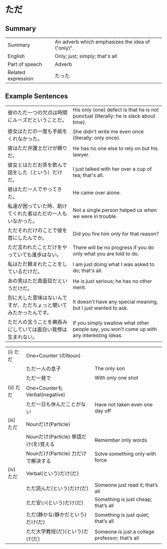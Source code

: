# ただ

## Summary

<table><tr>   <td>Summary</td>   <td>An adverb which emphasizes the idea of \"only\".</td></tr><tr>   <td>English</td>   <td>Only; just; simply; that's all</td></tr><tr>   <td>Part of speech</td>   <td>Adverb</td></tr><tr>   <td>Related expression</td>   <td>たった</td></tr></table>

## Example Sentences

<table><tr>   <td>彼のただ一つの欠点は時間にルーズだということだ。</td>   <td>His only (one) defect is that he is not punctual (literally: he is slack about time).</td></tr><tr>   <td>彼女はただの一度も手紙をくれなかった。</td>   <td>She didn't write me even once (literally: only once).</td></tr><tr>   <td>彼はただ弁護士だけが頼りだ。</td>   <td>He has no one else to rely on but his lawyer.</td></tr><tr>   <td>彼女とはただお茶を飲んで話をした（という）だけだ。</td>   <td>I just talked with her over a cup of tea; that's all.</td></tr><tr>   <td>彼はただ一人でやってきた。</td>   <td>He came over alone.</td></tr><tr>   <td>私達が困っていた時、助けてくれた者はただの一人もいなかった。</td>   <td>Not a single person helped us when we were in trouble.</td></tr><tr>   <td>ただそれだけのことで彼を首にしたんでか。</td>   <td>Did you fire him only for that reason?</td></tr><tr>   <td>ただ言われたことだけをやっていても進歩はない。</td>   <td>There will be no progress if you do only what you are told to do.</td></tr><tr>   <td>私はただ頼まれたことをしているだけだ。</td>   <td>I am just doing what I was asked to do; that's all.</td></tr><tr>   <td>あの男はただ真面目だというだけだ。</td>   <td>He is just serious; he has no other merit.</td></tr><tr>   <td>別に大した意味はないんですが、ただちょっと聞いてみたかったんです。</td>   <td>It doesn't have any special meaning, but I just wanted to ask.</td></tr><tr>   <td>ただ人の言うことを鵜呑みにしていては面白い発想は生まれない。</td>   <td>If you simply swallow what other people say, you won't come up with any interesting ideas.</td></tr></table>

<table class="table"><tbody><tr class="tr head"><td class="td"><span class="numbers">(i)</span> <span class="concept">ただ</span></td><td class="td"><span class="concept"></span><span>One+Counter (のNoun)</span> </td><td class="td"></td></tr><tr class="tr"><td class="td"></td><td class="td"><span class="concept">ただ</span><span>一人の息子</span></td><td class="td"><span>The only son</span></td></tr><tr class="tr"><td class="td"></td><td class="td"><span class="concept">ただ</span><span>一発で</span></td><td class="td"><span>With only one shot</span></td></tr><tr class="tr head"><td class="td"><span class="numbers">(ii)</span> <span class="concept">ただ</span></td><td class="td"><span class="concept"></span><span>One+CounterもVerbal(negative)</span> </td><td class="td"></td></tr><tr class="tr"><td class="td"></td><td class="td"><span class="concept">ただ</span><span>一日も休んだことがない</span></td><td class="td"><span>Have not taken even one day off</span></td></tr><tr class="tr head"><td class="td"><span class="numbers">(iii)</span> <span class="concept">ただ</span></td><td class="td"><span class="concept"></span><span>Nounだけ(Particle)</span> </td><td class="td"></td></tr><tr class="tr"><td class="td"></td><td class="td"><span class="concept">Nounだけ(Particle)</span> <span>単語だけ(を)覚える</span></td><td class="td"><span>Remember only words</span></td></tr><tr class="tr"><td class="td"></td><td class="td"><span class="concept">Nounだけ(Particle)</span> <span>力だけで解決する</span></td><td class="td"><span>Solve something only with force</span></td></tr><tr class="tr head"><td class="td"><span class="numbers">(iv)</span> <span class="concept">ただ</span></td><td class="td"><span class="concept"></span><span>Verbal(という)だけ(だ)</span> </td><td class="td"></td></tr><tr class="tr"><td class="td"></td><td class="td"><span class="concept">ただ</span><span>読んだ(という)だけ(だ)</span> </td><td class="td"><span>Someone just read it; that’s all</span></td></tr><tr class="tr"><td class="td"></td><td class="td"><span class="concept">ただ</span><span>安い(という)だけ(だ)</span> </td><td class="td"><span>Something is just cheap; that’s all</span></td></tr><tr class="tr"><td class="td"></td><td class="td"><span class="concept">ただ</span><span>{静かな/静かだという}だけ(だ)</span> </td><td class="td"><span>Something is just quiet; that’s all</span></td></tr><tr class="tr"><td class="td"></td><td class="td"><span class="concept">ただ</span><span>大学教授(だ)(という)だけ(だ)</span> </td><td class="td"><span>Someone is just a college professor; that’s all</span></td></tr></tbody></table>

